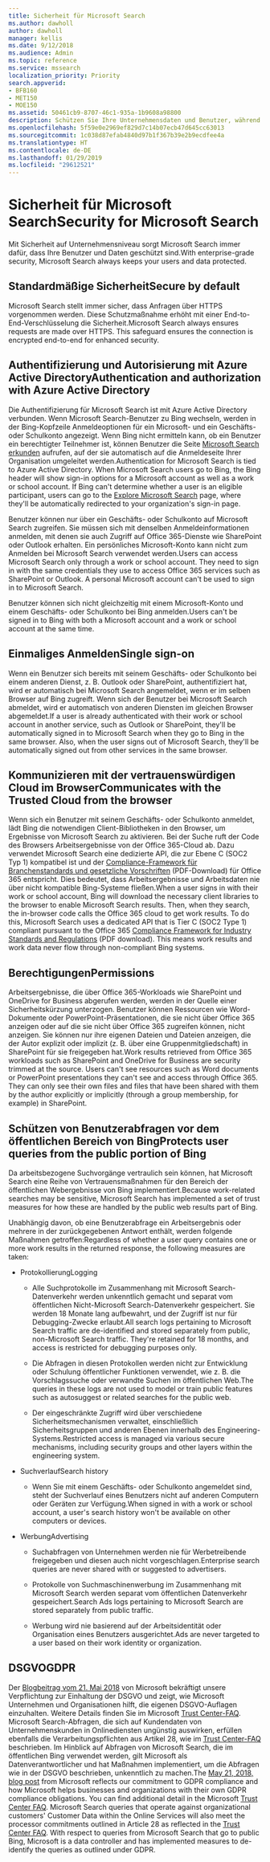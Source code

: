 ```yaml
---
title: Sicherheit für Microsoft Search
ms.author: dawholl
author: dawholl
manager: kellis
ms.date: 9/12/2018
ms.audience: Admin
ms.topic: reference
ms.service: mssearch
localization_priority: Priority
search.appverid:
- BFB160
- MET150
- MOE150
ms.assetid: 50461cb9-8707-46c1-935a-1b9608a98800
description: Schützen Sie Ihre Unternehmensdaten und Benutzer, während Sie mit Microsoft Search Informationen für autorisierte Benutzer bereitstellen
ms.openlocfilehash: 5f59e0e2969ef829d7c14b07ecb47d645cc63013
ms.sourcegitcommit: 1c038d87efab4840d97b1f367b39e2b9ecdfee4a
ms.translationtype: HT
ms.contentlocale: de-DE
ms.lasthandoff: 01/29/2019
ms.locfileid: "29612521"
---
```

# <a name="security-for-microsoft-search"></a><span data-ttu-id="93b72-103">Sicherheit für Microsoft Search</span><span class="sxs-lookup"><span data-stu-id="93b72-103">Security for Microsoft Search</span></span>

<span data-ttu-id="93b72-104">Mit Sicherheit auf Unternehmensniveau sorgt Microsoft Search immer dafür, dass Ihre Benutzer und Daten geschützt sind.</span><span class="sxs-lookup"><span data-stu-id="93b72-104">With enterprise-grade security, Microsoft Search always keeps your users and data protected.</span></span>
  
## <a name="secure-by-default"></a><span data-ttu-id="93b72-105">Standardmäßige Sicherheit</span><span class="sxs-lookup"><span data-stu-id="93b72-105">Secure by default</span></span>

<span data-ttu-id="93b72-p101">Microsoft Search stellt immer sicher, dass Anfragen über HTTPS vorgenommen werden. Diese Schutzmaßnahme erhöht mit einer End-to-End-Verschlüsselung die Sicherheit.</span><span class="sxs-lookup"><span data-stu-id="93b72-p101">Microsoft Search always ensures requests are made over HTTPS. This safeguard ensures the connection is encrypted end-to-end for enhanced security.</span></span>
  
## <a name="authentication-and-authorization-with-azure-active-directory"></a><span data-ttu-id="93b72-108">Authentifizierung und Autorisierung mit Azure Active Directory</span><span class="sxs-lookup"><span data-stu-id="93b72-108">Authentication and authorization with Azure Active Directory</span></span>

<span data-ttu-id="93b72-p102">Die Authentifizierung für Microsoft Search ist mit Azure Active Directory verbunden. Wenn Microsoft Search-Benutzer zu Bing wechseln, werden in der Bing-Kopfzeile Anmeldeoptionen für ein Microsoft- und ein Geschäfts- oder Schulkonto angezeigt. Wenn Bing nicht ermitteln kann, ob ein Benutzer ein berechtigter Teilnehmer ist, können Benutzer die Seite [Microsoft Search erkunden](https://www.bing.com/business/explore) aufrufen, auf der sie automatisch auf die Anmeldeseite Ihrer Organisation umgeleitet werden.</span><span class="sxs-lookup"><span data-stu-id="93b72-p102">Authentication for Microsoft Search is tied to Azure Active Directory. When Microsoft Search users go to Bing, the Bing header will show sign-in options for a Microsoft account as well as a work or school account. If Bing can't determine whether a user is an eligible participant, users can go to the [Explore Microsoft Search](https://www.bing.com/business/explore) page, where they'll be automatically redirected to your organization's sign-in page.</span></span> 
  
<span data-ttu-id="93b72-p103">Benutzer können nur über ein Geschäfts- oder Schulkonto auf Microsoft Search zugreifen. Sie müssen sich mit denselben Anmeldeinformationen anmelden, mit denen sie auch Zugriff auf Office 365-Dienste wie SharePoint oder Outlook erhalten. Ein persönliches Microsoft-Konto kann nicht zum Anmelden bei Microsoft Search verwendet werden.</span><span class="sxs-lookup"><span data-stu-id="93b72-p103">Users can access Microsoft Search only through a work or school account. They need to sign in with the same credentials they use to access Office 365 services such as SharePoint or Outlook. A personal Microsoft account can't be used to sign in to Microsoft Search.</span></span>
  
<span data-ttu-id="93b72-115">Benutzer können sich nicht gleichzeitig mit einem Microsoft-Konto und einem Geschäfts- oder Schulkonto bei Bing anmelden.</span><span class="sxs-lookup"><span data-stu-id="93b72-115">Users can't be signed in to Bing with both a Microsoft account and a work or school account at the same time.</span></span>
  
## <a name="single-sign-on"></a><span data-ttu-id="93b72-116">Einmaliges Anmelden</span><span class="sxs-lookup"><span data-stu-id="93b72-116">Single sign-on</span></span>

<span data-ttu-id="93b72-p104">Wenn ein Benutzer sich bereits mit seinem Geschäfts- oder Schulkonto bei einem anderen Dienst, z. B. Outlook oder SharePoint, authentifiziert hat, wird er automatisch bei Microsoft Search angemeldet, wenn er im selben Browser auf Bing zugreift. Wenn sich der Benutzer bei Microsoft Search abmeldet, wird er automatisch von anderen Diensten im gleichen Browser abgemeldet.</span><span class="sxs-lookup"><span data-stu-id="93b72-p104">If a user is already authenticated with their work or school account in another service, such as Outlook or SharePoint, they'll be automatically signed in to Microsoft Search when they go to Bing in the same browser. Also, when the user signs out of Microsoft Search, they'll be automatically signed out from other services in the same browser.</span></span>
  
## <a name="communicates-with-the-trusted-cloud-from-the-browser"></a><span data-ttu-id="93b72-119">Kommunizieren mit der vertrauenswürdigen Cloud im Browser</span><span class="sxs-lookup"><span data-stu-id="93b72-119">Communicates with the Trusted Cloud from the browser</span></span>

<span data-ttu-id="93b72-p105">Wenn sich ein Benutzer mit seinem Geschäfts- oder Schulkonto anmeldet, lädt Bing die notwendigen Client-Bibliotheken in den Browser, um Ergebnisse von Microsoft Search zu aktivieren. Bei der Suche ruft der Code des Browsers Arbeitsergebnisse von der Office 365-Cloud ab. Dazu verwendet Microsoft Search eine dedizierte API, die zur Ebene C (SOC2 Typ 1) kompatibel ist und der [Compliance-Framework für Branchenstandards und gesetzliche Vorschriften](https://download.microsoft.com/download/B/2/7/B27B3EF3-8849-4C18-8BA4-5AD755728620/Compliance%20Framework_customer%20guidance.pdf) (PDF-Download) für Office 365 entspricht. Dies bedeutet, dass Arbeitsergebnisse und Arbeitsdaten nie über nicht kompatible Bing-Systeme fließen.</span><span class="sxs-lookup"><span data-stu-id="93b72-p105">When a user signs in with their work or school account, Bing will download the necessary client libraries to the browser to enable Microsoft Search results. Then, when they search, the in-browser code calls the Office 365 cloud to get work results. To do this, Microsoft Search uses a dedicated API that is Tier C (SOC2 Type 1) compliant pursuant to the Office 365 [Compliance Framework for Industry Standards and Regulations](https://download.microsoft.com/download/B/2/7/B27B3EF3-8849-4C18-8BA4-5AD755728620/Compliance%20Framework_customer%20guidance.pdf) (PDF download). This means work results and work data never flow through non-compliant Bing systems.</span></span> 
  
## <a name="permissions"></a><span data-ttu-id="93b72-124">Berechtigungen</span><span class="sxs-lookup"><span data-stu-id="93b72-124">Permissions</span></span>

<span data-ttu-id="93b72-p106">Arbeitsergebnisse, die über Office 365-Workloads wie SharePoint und OneDrive for Business abgerufen werden, werden in der Quelle einer Sicherheitskürzung unterzogen. Benutzer können Ressourcen wie Word-Dokumente oder PowerPoint-Präsentationen, die sie nicht über Office 365 anzeigen oder auf die sie nicht über Office 365 zugreifen können, nicht anzeigen. Sie können nur ihre eigenen Dateien und Dateien anzeigen, die der Autor explizit oder implizit (z. B. über eine Gruppenmitgliedschaft) in SharePoint für sie freigegeben hat.</span><span class="sxs-lookup"><span data-stu-id="93b72-p106">Work results retrieved from Office 365 workloads such as SharePoint and OneDrive for Business are security trimmed at the source. Users can't see resources such as Word documents or PowerPoint presentations they can't see and access through Office 365. They can only see their own files and files that have been shared with them by the author explicitly or implicitly (through a group membership, for example) in SharePoint.</span></span>
  
## <a name="protects-user-queries-from-the-public-portion-of-bing"></a><span data-ttu-id="93b72-128">Schützen von Benutzerabfragen vor dem öffentlichen Bereich von Bing</span><span class="sxs-lookup"><span data-stu-id="93b72-128">Protects user queries from the public portion of Bing</span></span>

<span data-ttu-id="93b72-129">Da arbeitsbezogene Suchvorgänge vertraulich sein können, hat Microsoft Search eine Reihe von Vertrauensmaßnahmen für den Bereich der öffentlichen Webergebnisse von Bing implementiert.</span><span class="sxs-lookup"><span data-stu-id="93b72-129">Because work-related searches may be sensitive, Microsoft Search has implemented a set of trust measures for how these are handled by the public web results part of Bing.</span></span>
  
<span data-ttu-id="93b72-130">Unabhängig davon, ob eine Benutzerabfrage ein Arbeitsergebnis oder mehrere in der zurückgegebenen Antwort enthält, werden folgende Maßnahmen getroffen:</span><span class="sxs-lookup"><span data-stu-id="93b72-130">Regardless of whether a user query contains one or more work results in the returned response, the following measures are taken:</span></span>
  
- <span data-ttu-id="93b72-131">Protokollierung</span><span class="sxs-lookup"><span data-stu-id="93b72-131">Logging</span></span>
    
  - <span data-ttu-id="93b72-p107">Alle Suchprotokolle im Zusammenhang mit Microsoft Search-Datenverkehr werden unkenntlich gemacht und separat vom öffentlichen Nicht-Microsoft Search-Datenverkehr gespeichert. Sie werden 18 Monate lang aufbewahrt, und der Zugriff ist nur für Debugging-Zwecke erlaubt.</span><span class="sxs-lookup"><span data-stu-id="93b72-p107">All search logs pertaining to Microsoft Search traffic are de-identified and stored separately from public, non-Microsoft Search traffic. They're retained for 18 months, and access is restricted for debugging purposes only.</span></span>
    
  - <span data-ttu-id="93b72-134">Die Abfragen in diesen Protokollen werden nicht zur Entwicklung oder Schulung öffentlicher Funktionen verwendet, wie z. B. die Vorschlagssuche oder verwandte Suchen im öffentlichen Web.</span><span class="sxs-lookup"><span data-stu-id="93b72-134">The queries in these logs are not used to model or train public features such as autosuggest or related searches for the public web.</span></span>
    
  - <span data-ttu-id="93b72-135">Der eingeschränkte Zugriff wird über verschiedene Sicherheitsmechanismen verwaltet, einschließlich Sicherheitsgruppen und anderen Ebenen innerhalb des Engineering-Systems.</span><span class="sxs-lookup"><span data-stu-id="93b72-135">Restricted access is managed via various secure mechanisms, including security groups and other layers within the engineering system.</span></span>
    
- <span data-ttu-id="93b72-136">Suchverlauf</span><span class="sxs-lookup"><span data-stu-id="93b72-136">Search history</span></span>
    
  - <span data-ttu-id="93b72-137">Wenn Sie mit einem Geschäfts- oder Schulkonto angemeldet sind, steht der Suchverlauf eines Benutzers nicht auf anderen Computern oder Geräten zur Verfügung.</span><span class="sxs-lookup"><span data-stu-id="93b72-137">When signed in with a work or school account, a user's search history won't be available on other computers or devices.</span></span>
    
- <span data-ttu-id="93b72-138">Werbung</span><span class="sxs-lookup"><span data-stu-id="93b72-138">Advertising</span></span>
    
  - <span data-ttu-id="93b72-139">Suchabfragen von Unternehmen werden nie für Werbetreibende freigegeben und diesen auch nicht vorgeschlagen.</span><span class="sxs-lookup"><span data-stu-id="93b72-139">Enterprise search queries are never shared with or suggested to advertisers.</span></span>
    
  - <span data-ttu-id="93b72-140">Protokolle von Suchmaschinenwerbung im Zusammenhang mit Microsoft Search werden separat vom öffentlichen Datenverkehr gespeichert.</span><span class="sxs-lookup"><span data-stu-id="93b72-140">Search Ads logs pertaining to Microsoft Search are stored separately from public traffic.</span></span>
    
  - <span data-ttu-id="93b72-141">Werbung wird nie basierend auf der Arbeitsidentität oder Organisation eines Benutzers ausgerichtet.</span><span class="sxs-lookup"><span data-stu-id="93b72-141">Ads are never targeted to a user based on their work identity or organization.</span></span>
    
## <a name="gdpr"></a><span data-ttu-id="93b72-142">DSGVO</span><span class="sxs-lookup"><span data-stu-id="93b72-142">GDPR</span></span>

<span data-ttu-id="93b72-p108">Der [Blogbeitrag vom 21. Mai 2018](https://blogs.microsoft.com/on-the-issues/2018/05/21/microsofts-commitment-to-gdpr-privacy-and-putting-customers-in-control-of-their-own-data/) von Microsoft bekräftigt unsere Verpflichtung zur Einhaltung der DSGVO und zeigt, wie Microsoft Unternehmen und Organisationen hilft, die eigenen DSGVO-Auflagen einzuhalten. Weitere Details finden Sie im Microsoft [Trust Center-FAQ](https://www.microsoft.com/de-DE/trustcenter/privacy/gdpr/gdpr-faqs). Microsoft Search-Abfragen, die sich auf Kundendaten von Unternehmenskunden in Onlinediensten ungünstig auswirken, erfüllen ebenfalls die Verarbeitungspflichten aus Artikel 28, wie im [Trust Center-FAQ](https://www.microsoft.com/de-DE/trustcenter/privacy/gdpr/gdpr-faqs) beschrieben. Im Hinblick auf Abfragen von Microsoft Search, die im öffentlichen Bing verwendet werden, gilt Microsoft als Datenverantwortlicher und hat Maßnahmen implementiert, um die Abfragen wie in der DSGVO beschrieben, unkenntlich zu machen.</span><span class="sxs-lookup"><span data-stu-id="93b72-p108">The [May 21, 2018, blog post](https://blogs.microsoft.com/on-the-issues/2018/05/21/microsofts-commitment-to-gdpr-privacy-and-putting-customers-in-control-of-their-own-data/) from Microsoft reflects our commitment to GDPR compliance and how Microsoft helps businesses and organizations with their own GDPR compliance obligations. You can find additional detail in the Microsoft [Trust Center FAQ](https://www.microsoft.com/de-DE/trustcenter/privacy/gdpr/gdpr-faqs). Microsoft Search queries that operate against organizational customers' Customer Data within the Online Services will also meet the processor commitments outlined in Article 28 as reflected in the [Trust Center FAQ](https://www.microsoft.com/de-DE/trustcenter/privacy/gdpr/gdpr-faqs). With respect to queries from Microsoft Search that go to public Bing, Microsoft is a data controller and has implemented measures to de-identify the queries as outlined under GDPR.</span></span>


